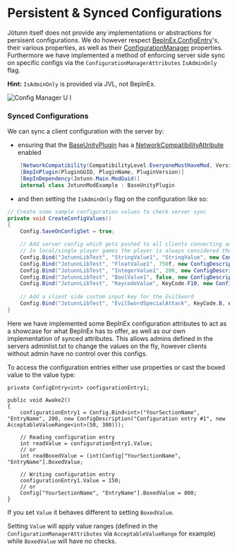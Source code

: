 ﻿# Persistent & Synced Configurations

Jötunn itself does not provide any implementations or abstractions for persisent configurations. We do however respect [BepInEx.ConfigEntry](https://bepinex.github.io/bepinex_docs/master/articles/dev_guide/plugin_tutorial/3_configuration.html)'s, their various properties, as well as their [ConfigurationManager](https://github.com/BepInEx/BepInEx.ConfigurationManager) properties. Furthermore we have implemented a method of enforcing server side sync on specific configs via the `ConfigurationManagerAttributes` `IsAdminOnly` flag.

**Hint:** `IsAdminOnly` is provided via JVL, not BepInEx.

![Config Manager U I](../../images/utils/ConfigManagerUI.png)

### Synced Configurations
We can sync a client configuration with the server by:
- ensuring that the [BaseUnityPlugin](xref:BepInEx.BaseUnityPlugin) has a [NetworkCompatibilityAttribute](xref:Jotunn.Utils.NetworkCompatibilityAttribute) enabled
```cs
    [NetworkCompatibility(CompatibilityLevel.EveryoneMustHaveMod, VersionStrictness.Minor)]
    [BepInPlugin(PluginGUID, PluginName, PluginVersion)]
    [BepInDependency(Jotunn.Main.ModGuid)]
    internal class JotunnModExample : BaseUnityPlugin
```
- and then setting the `IsAdminOnly` flag on the configuration like so:
```cs
// Create some sample configuration values to check server sync
private void CreateConfigValues()
{
    Config.SaveOnConfigSet = true;

    // Add server config which gets pushed to all clients connecting and can only be edited by admins
    // In local/single player games the player is always considered the admin
    Config.Bind("JotunnLibTest", "StringValue1", "StringValue", new ConfigDescription("Server side string", null, new ConfigurationManagerAttributes {IsAdminOnly = true}));
    Config.Bind("JotunnLibTest", "FloatValue1", 750f, new ConfigDescription("Server side float", new AcceptableValueRange<float>(500, 1000), new ConfigurationManagerAttributes {IsAdminOnly = true}));
    Config.Bind("JotunnLibTest", "IntegerValue1", 200, new ConfigDescription("Server side integer", new AcceptableValueRange<int>(5, 25), new ConfigurationManagerAttributes {IsAdminOnly = true}));
    Config.Bind("JotunnLibTest", "BoolValue1", false, new ConfigDescription("Server side bool", null, new ConfigurationManagerAttributes {IsAdminOnly = true}));
    Config.Bind("JotunnLibTest", "KeycodeValue", KeyCode.F10, new ConfigDescription("Server side Keycode", null, new ConfigurationManagerAttributes {IsAdminOnly = true}));
            
    // Add a client side custom input key for the EvilSword
    Config.Bind("JotunnLibTest", "EvilSwordSpecialAttack", KeyCode.B, new ConfigDescription("Key to unleash evil with the Evil Sword"));
}
```

Here we have implemented some BepInEx configuration attributes to act as a showcase for what BepInEx has to offer, as well as our own implementation of synced attributes. This allows admins defined in the servers adminlist.txt to change the values on the fly, however clients without admin have no control over this configs.

To access the configuration entries either use properties or cast the boxed value to the value type:

```
private ConfigEntry<int> configurationEntry1;

public void Awake2()
{
    configurationEntry1 = Config.Bind<int>("YourSectionName", "EntryName", 200, new ConfigDescription("Configuration entry #1", new AcceptableValueRange<int>(50, 300)));

    // Reading configuration entry
    int readValue = configurationEntry1.Value;
    // or
    int readBoxedValue = (int)Config["YourSectionName", "EntryName"].BoxedValue;

    // Writing configuration entry
    configurationEntry1.Value = 150;
    // or
    Config["YourSectionName", "EntryName"].BoxedValue = 800;
}
```

If you set `Value` it behaves different to setting `BoxedValue`.

Setting `Value` will apply value ranges (defined in the `ConfigurationManagerAttributes` via `AcceptableValueRange` for example) while `BoxedValue` will have no checks.

